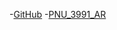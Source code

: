 -[GitHub](https://github.com/HaTayebi/PNU_3991)
-[PNU_3991_AR](https://github.com/AliRazavi-edu/PNU_3991)
